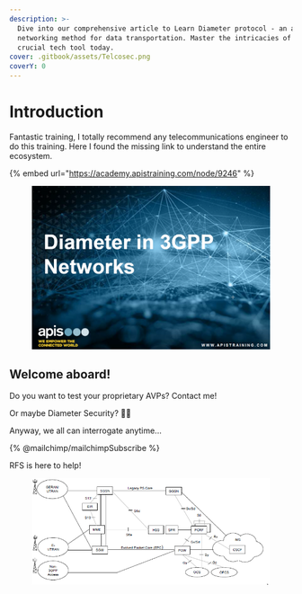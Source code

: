 ```yaml
---
description: >-
  Dive into our comprehensive article to Learn Diameter protocol - an advanced
  networking method for data transportation. Master the intricacies of this
  crucial tech tool today.
cover: .gitbook/assets/Telcosec.png
coverY: 0
---
```


# Introduction

Fantastic training, I totally recommend any telecommunications engineer to do this training. Here I found the missing link to understand the entire ecosystem.&#x20;

{% embed url="https://academy.apistraining.com/node/9246" %}

<figure><img src=".gitbook/assets/image.png" alt=""><figcaption></figcaption></figure>

## Welcome aboard!

Do you want to test your proprietary AVPs? Contact me!

Or maybe Diameter Security? 🐱‍👤

Anyway, we all can interrogate anytime...

{% @mailchimp/mailchimpSubscribe %}

RFS is here to help!

<figure><img src=".gitbook/assets/image (1).png" alt=""><figcaption></figcaption></figure>

